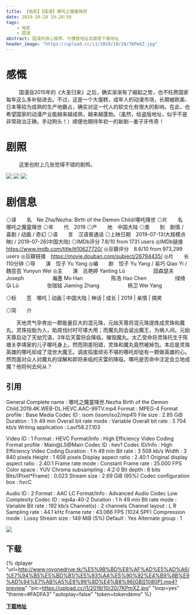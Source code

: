 ```yaml
---
title: 【电影】【国漫】哪吒之魔童降世
date: 2019-10-20 19:28:50
tags: 
    - 电影
    - 国漫
abstract: 国漫的良心推荐，付播放地址及直链下载地址
header_image: "https://upload.cc/i1/2019/10/20/7KPmXZ.jpg"
---
```

# 感慨
&ensp;&ensp;&ensp;&ensp;&ensp;国漫自2015年的《大圣归来》之后，确实渐渐有了崛起之势，也不枉费国家每年这么多补贴进去。不过，这是一个大蛋糕，成年人的动漫市场，长期被欧美、日本等较为成熟的生产地霸占，确实对这一代人的软文化有很大的影响。在此，也希望国家的动漫产业能越来越成熟，越来越蓬勃。（虽然，给盗版地址，似乎不是非常政治正确，手动狗头！）顺便也期待年初一的新剧--姜子牙传奇！

<!-- more -->
# 剧照
&ensp;&ensp;&ensp;&ensp;&ensp;这里也附上几张觉得不错的剧照。
<!-- ![](https://img1.doubanio.com/view/photo/l/public/p2563780504.jpg) -->
![](https://pic2.zhimg.com/80/v2-9ba9996ea8ab1ec38009c086a42a50dd_hd.jpg)
![](https://pic1.zhimg.com/80/v2-e44c3bea4ea1a4a3fd7edb8cbaf781d0_hd.jpg)
![](https://pic2.zhimg.com/80/v2-f7f5edc6bb014c1339cc00d9ef250009_hd.jpg)



# 剧信息
◎译　　名　Ne Zha/Nezha: Birth of the Demon Child/哪吒降世
◎片　　名　哪吒之魔童降世
◎年　　代　2019
◎产　　地　中国大陆
◎类　　别　剧情 / 喜剧 / 动画 / 奇幻
◎语　　言　汉语普通话
◎上映日期　2019-07-13(大规模点映) / 2019-07-26(中国大陆)
◎IMDb评分  7.8/10 from 1731 users
◎IMDb链接  https://www.imdb.com/title/tt10627720/
◎豆瓣评分　8.6/10 from 973,299 users
◎豆瓣链接　https://movie.douban.com/subject/26794435/
◎片　　长　110分钟
◎导　　演　饺子 Yu Yang
◎编　　剧　饺子 Yu Yang / 易巧 Qiao Yi / 魏芸芸 Yunyun Wei
◎主　　演　吕艳婷 Yanting Lü
　　　　  　囧森瑟夫 Joseph
　　　　  　瀚墨 Mo Han
　　　　  　陈浩 Hao Chen
　　　　  　绿绮 Qi Lü
　　　　  　张珈铭 Jiaming Zhang
　　　　  　杨卫 Wei Yang

◎标　　签　哪吒 | 动画 | 中国大陆 | 神话 | 成长 | 2019 | 亲情 | 搞笑

◎简　　介

　　天地灵气孕育出一颗能量巨大的混元珠，元始天尊将混元珠提炼成灵珠和魔丸，灵珠投胎为人，助周伐纣时可堪大用；而魔丸则会诞出魔王，为祸人间。元始天尊启动了天劫咒语，3年后天雷将会降临，摧毁魔丸。太乙受命将灵珠托生于陈塘关李靖家的儿子哪吒身上。然而阴差阳错，灵珠和魔丸竟然被掉包。本应是灵珠英雄的哪吒却成了混世大魔王。调皮捣蛋顽劣不堪的哪吒却徒有一颗做英雄的心。然而面对众人对魔丸的误解和即将来临的天雷的降临，哪吒是否命中注定会立地成魔？他将何去何从？

## 引用
General
Complete name                  : 哪吒之魔童降世.Nezha Birth of the Demon Child.2019.4K.WEB-DL.HEVC.AAC-99TV.mp4
Format                         : MPEG-4
Format profile                 : Base Media
Codec ID                       : isom (isom/iso2/mp41)
File size                      : 2.85 GiB
Duration                       : 1 h 49 min
Overall bit rate mode          : Variable
Overall bit rate               : 3 704 kb/s
Writing application            : Lavf58.27.103

Video
ID                             : 1
Format                         : HEVC
Format/Info                    : High Efficiency Video Coding
Format profile                 : Main@L5@Main
Codec ID                       : hev1
Codec ID/Info                  : High Efficiency Video Coding
Duration                       : 1 h 49 min
Bit rate                       : 3 508 kb/s
Width                          : 3 840 pixels
Height                         : 1 608 pixels
Display aspect ratio           : 2.40:1
Original display aspect ratio  : 2.40:1
Frame rate mode                : Constant
Frame rate                     : 25.000 FPS
Color space                    : YUV
Chroma subsampling             : 4:2:0
Bit depth                      : 8 bits
Bits/(Pixel*Frame)             : 0.023
Stream size                    : 2.69 GiB (95%)
Codec configuration box        : hvcC

Audio
ID                             : 2
Format                         : AAC LC
Format/Info                    : Advanced Audio Codec Low Complexity
Codec ID                       : mp4a-40-2
Duration                       : 1 h 49 min
Bit rate mode                  : Variable
Bit rate                       : 192 kb/s
Channel(s)                     : 2 channels
Channel layout                 : L R
Sampling rate                  : 44.1 kHz
Frame rate                     : 43.066 FPS (1024 SPF)
Compression mode               : Lossy
Stream size                    : 149 MiB (5%)
Default                        : Yes
Alternate group                : 1

![](uLdKWd.jpg)

## 下载

{% dplayer "url=http://www.royonedrive.tk/%E5%9B%BD%E8%AF%AD%E5%AD%A6/%E7%94%B5%E5%BD%B1/%E5%93%AA%E5%90%92%E4%B9%8B%E9%AD%94%E7%AB%A5%E9%99%8D%E4%B8%96[GB][1080P].mp4?preview" "pic=https://upload.cc/i1/2019/10/20/7KPmXZ.jpg" "loop=yes" "theme=#FADFA3" "autoplay=false" "token=tokendemo" %}

**[下载地址](http://royolaindex.wonzan.com/?/%E5%9B%BD%E8%AF%AD%E5%AD%A6/%E7%94%B5%E5%BD%B1/%E5%93%AA%E5%90%92%E4%B9%8B%E9%AD%94%E7%AB%A5%E9%99%8D%E4%B8%96%5BGB%5D%5B1080P%5D.mp4)**
